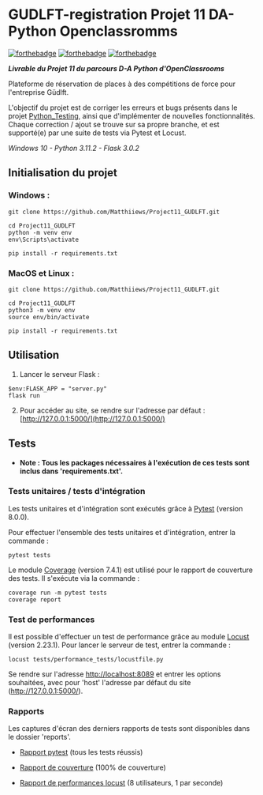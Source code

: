 # GUDLFT-registration Projet 11 DA-Python Openclassromms

[![forthebadge](https://forthebadge.com/images/badges/cc-0.svg)](https://forthebadge.com)
[![forthebadge](https://forthebadge.com/images/badges/made-with-python.svg)](https://forthebadge.com)
[![forthebadge](https://forthebadge.com/images/badges/built-with-love.svg)](https://forthebadge.com)

***Livrable du Projet 11 du parcours D-A Python d'OpenClassrooms***

Plateforme de réservation de places à des compétitions de force pour l'entreprise Güdlft.

L'objectif du projet est de corriger les erreurs et bugs présents dans le projet
[Python_Testing](https://github.com/OpenClassrooms-Student-Center/Python_Testing),
ainsi que d'implémenter de nouvelles fonctionnalités. Chaque correction / ajout se trouve sur sa propre branche,
et est supporté(e) par une suite de tests via Pytest et Locust.

_Windows 10 - Python 3.11.2 - Flask 3.0.2_

## Initialisation du projet

### Windows :

```
git clone https://github.com/Matthiiews/Project11_GUDLFT.git

cd Project11_GUDLFT
python -m venv env 
env\Scripts\activate

pip install -r requirements.txt
```

### MacOS et Linux :

```
git clone https://github.com/Matthiiews/Project11_GUDLFT.git

cd Project11_GUDLFT 
python3 -m venv env 
source env/bin/activate

pip install -r requirements.txt
```

## Utilisation

1. Lancer le serveur Flask :

```
$env:FLASK_APP = "server.py"
flask run
```

2. Pour accéder au site, se rendre sur l'adresse par défaut : [http://127.0.0.1:5000/](http://127.0.0.1:5000/)

## Tests

- **Note : Tous les packages nécessaires à l'exécution de ces tests sont inclus dans 'requirements.txt'.**

### Tests unitaires / tests d'intégration

Les tests unitaires et d'intégration sont exécutés grâce à [Pytest](https://docs.pytest.org/en/8.0.0/index.html) (version 8.0.0).

Pour effectuer l'ensemble des tests unitaires et d'intégration, entrer la commande :

```
pytest tests
```
Le module [Coverage](https://coverage.readthedocs.io/en/7.4.1/) (version 7.4.1) est utilisé pour le rapport de couverture des tests.
Il s'exécute via la commande :
```
coverage run -m pytest tests
coverage report
```

### Test de performances

Il est possible d'effectuer un test de performance grâce au module [Locust](https://locust.io) (version 2.23.1).
Pour lancer le serveur de test, entrer la commande :

```
locust tests/performance_tests/locustfile.py 
```

Se rendre sur l'adresse [http://localhost:8089](http://localhost:8089) et entrer les options souhaitées, avec pour 'host' l'adresse par défaut du site (http://127.0.0.1:5000/).

### Rapports

Les captures d'écran des derniers rapports de tests sont disponibles dans le dossier 'reports'.

- [Rapport pytest](reports/pytest.PNG) (tous les tests réussis)

- [Rapport de couverture](reports/coverage_report.PNG) (100% de couverture)

- [Rapport de performances locust](reports/locust.PNG) (8 utilisateurs, 1 par seconde)
